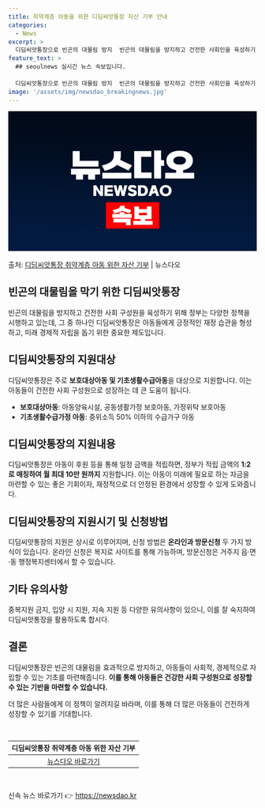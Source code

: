 ```yaml
---
title: 취약계층 아동을 위한 디딤씨앗통장 자산 기부 안내
categories:
  - News
excerpt: >
  디딤씨앗통장으로 빈곤의 대물림 방지  빈곤의 대물림을 방지하고 건전한 사회인을 육성하기 위해 정부는 다양한 …
feature_text: >
  ## seoulnews 실시간 뉴스 속보입니다.

  디딤씨앗통장으로 빈곤의 대물림 방지  빈곤의 대물림을 방지하고 건전한 사회인을 육성하기 위해 정부는 다양한 …
image: '/assets/img/newsdao_breakingnews.jpg'
---
```


![뉴스다오 속보](/assets/img/newsdao_breakingnews.jpg)

<p>출처: <a href="https://newsdao.kr/4563" rel="dofollow">디딤씨앗통장 취약계층 아동 위한 자산 기부</a> | 뉴스다오</p>

<h2 data-ke-size="size26">빈곤의 대물림을 막기 위한 디딤씨앗통장</h2>
<p data-ke-size="size16">빈곤의 대물림을 방지하고 건전한 사회 구성원을 육성하기 위해 정부는 다양한 정책을 시행하고 있는데, 그 중 하나인 디딤씨앗통장은 아동들에게 긍정적인 재정 습관을 형성하고, 미래 경제적 자립을 돕기 위한 중요한 제도입니다.</p>

<h2 data-ke-size="size24">디딤씨앗통장의 지원대상</h2>
<p data-ke-size="size16">디딤씨앗통장은 주로 <b>보호대상아동 및 기초생활수급아동</b>을 대상으로 지원합니다. 이는 아동들이 건전한 사회 구성원으로 성장하는 데 큰 도움이 됩니다.</p>
<ul>
  <li><b>보호대상아동</b>: 아동양육시설, 공동생활가정 보호아동, 가정위탁 보호아동</li>
  <li><b>기초생활수급가정 아동</b>: 중위소득 50% 이하의 수급가구 아동</li>
</ul>

<h2 data-ke-size="size24">디딤씨앗통장의 지원내용</h2>
<p data-ke-size="size16">디딤씨앗통장은 아동이 후원 등을 통해 일정 금액을 적립하면, 정부가 적립 금액의 <b>1:2로 매칭하여 월 최대 10만 원까지</b> 지원합니다. 이는 아동이 미래에 필요로 하는 자금을 마련할 수 있는 좋은 기회이자, 재정적으로 더 안정된 환경에서 성장할 수 있게 도와줍니다.</p>

<h2 data-ke-size="size24">디딤씨앗통장의 지원시기 및 신청방법</h2>
<p data-ke-size="size16">디딤씨앗통장의 지원은 상시로 이루어지며, 신청 방법은 <b>온라인과 방문신청</b> 두 가지 방식이 있습니다. 온라인 신청은 복지로 사이트를 통해 가능하며, 방문신청은 거주지 읍·면·동 행정복지센터에서 할 수 있습니다.</p>

<h2 data-ke-size="size24">기타 유의사항</h2>
<p data-ke-size="size16">중복지원 금지, 입양 시 지원, 지속 지원 등 다양한 유의사항이 있으니, 이를 잘 숙지하여 디딤씨앗통장을 활용하도록 합시다.</p>

<h2 data-ke-size="size24">결론</h2>
<p data-ke-size="size16">디딤씨앗통장은 빈곤의 대물림을 효과적으로 방지하고, 아동들이 사회적, 경제적으로 자립할 수 있는 기초를 마련해줍니다. <b>이를 통해 아동들은 건강한 사회 구성원으로 성장할 수 있는 기반을 마련할 수 있습니다.</b></p>
<p data-ke-size="size16">더 많은 사람들에게 이 정책이 알려지길 바라며, 이를 통해 더 많은 아동들이 건전하게 성장할 수 있기를 기대합니다.</p>
<p data-ke-size="size16">&nbsp;</p>
<table>
<thead>
<tr>
<th style="text-align: center;">디딤씨앗통장 취약계층 아동 위한 자산 기부</th>
</tr>
</thead>
<tbody>
<tr>
<td style="text-align: center; height: 17px;"><a href="https://newsdao.kr/4563">뉴스다오 바로가기</a></td>
</tr>
</tbody>
</table>
<p data-ke-size="size16">&nbsp;</p> 

신속 뉴스 바로가기 👉 <a href="https://newsdao.kr" rel="dofollow">https://newsdao.kr</a>


